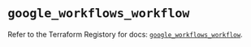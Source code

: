 # `google_workflows_workflow`

Refer to the Terraform Registory for docs: [`google_workflows_workflow`](https://registry.terraform.io/providers/hashicorp/google/5.26.0/docs/resources/workflows_workflow).
